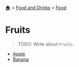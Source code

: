 <!--startTocHeader-->
[🏠](../../../README.md) > [Food and Drinks](../../README.md) > [Food](../README.md)
# Fruits
<!--endTocHeader-->

> TODO: Write about `Fruits`.

<!--startTocSubtopic-->
- [Apple](apple.md)
- [Banana](banana.md)
<!--endTocSubtopic-->
